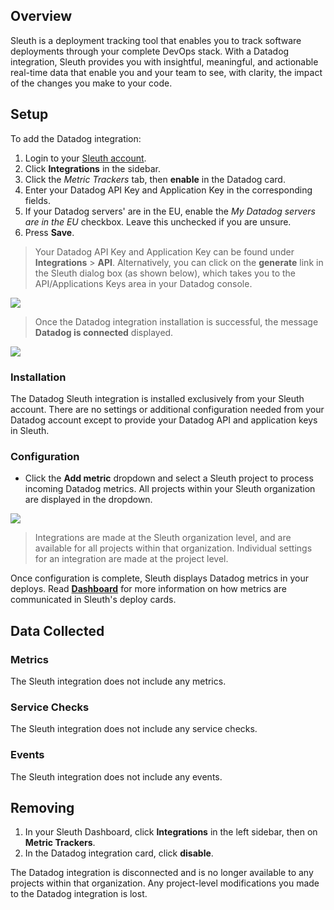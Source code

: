 ## Overview

Sleuth is a deployment tracking tool that enables you to track software deployments through your complete DevOps stack. With a Datadog integration, Sleuth provides you with insightful, meaningful, and actionable real-time data that enable you and your team to see, with clarity, the impact of the changes you make to your code.

## Setup

To add the Datadog integration:

1. Login to your [Sleuth account](https://app.sleuth.io/accounts/login/). 
2. Click **Integrations** in the sidebar.
3. Click the _Metric Trackers_ tab, then **enable** in the Datadog card.
4. Enter your Datadog API Key and Application Key in the corresponding fields. 
5. If your Datadog servers' are in the EU, enable the _My Datadog servers are in the EU_ checkbox. Leave this unchecked if you are unsure.
6. Press **Save**.

> Your Datadog API Key and Application Key can be found under **Integrations** &gt; **API**. Alternatively, you can click on the **generate** link in the Sleuth dialog box (as shown below), which takes you to the API/Applications Keys area in your Datadog console. 

![](https://raw.githubusercontent.com/DataDog/integrations-extras/master/sleuth/images/datadog-integration-api-key.png)

> Once the Datadog integration installation is successful, the message **Datadog is connected** displayed.

![](https://raw.githubusercontent.com/DataDog/integrations-extras/master/sleuth/images/datadog-integration.png)

### Installation

The Datadog Sleuth integration is installed exclusively from your Sleuth account. There are no settings or additional configuration needed from your Datadog account except to provide your Datadog API and application keys in Sleuth.

### Configuration

- Click the **Add metric** dropdown and select a Sleuth project to process incoming Datadog metrics. All projects within your Sleuth organization are displayed in the dropdown.

![](https://raw.githubusercontent.com/DataDog/integrations-extras/master/sleuth/images/datadog-enabled-metric-pick.png)

> Integrations are made at the Sleuth organization level, and are available for all projects within that organization. Individual settings for an integration are made at the project level.

Once configuration is complete, Sleuth displays Datadog metrics in your deploys. Read [**Dashboard**](https://help.sleuth.io/dashboard) for more information on how metrics are communicated in Sleuth's deploy cards. 


## Data Collected

### Metrics

The Sleuth integration does not include any metrics. 

### Service Checks

The Sleuth integration does not include any service checks.

### Events

The Sleuth integration does not include any events. 

## Removing

1. In your Sleuth Dashboard, click **Integrations** in the left sidebar, then on **Metric Trackers**. 
2. In the Datadog integration card, click **disable**.

The Datadog integration is disconnected and is no longer available to any projects within that organization. Any project-level modifications you made to the Datadog integration is lost.
